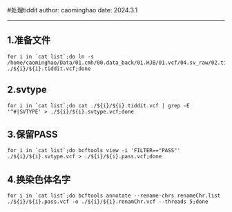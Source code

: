 #处理tiddit
author: caominghao  date: 2024.3.1
****
## 1.准备文件
```shell
for i in `cat list`;do ln -s /home/caominghao/Data/01.cmh/00.data_back/01.HJB/01.vcf/04.sv_raw/02.tiddit/01.raw_vcf/${i}.tiddit.vcf ./${i}/${i}.tiddit.vcf;done
```
## 2.svtype
```shell
for i in `cat list`;do cat ./${i}/${i}.tiddit.vcf | grep -E '^#|SVTYPE' > ./${i}/${i}.svtype.vcf;done
```
## 3.保留PASS
```shell
for i in `cat list`;do bcftools view -i 'FILTER=="PASS"' ./${i}/${i}.svtype.vcf > ./${i}/${i}.pass.vcf;done
```
## 4.换染色体名字
```shell
for i in `cat list`;do bcftools annotate --rename-chrs renameChr.list ./${i}/${i}.pass.vcf -o ./${i}/${i}.renamChr.vcf --threads 5;done
```
